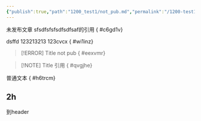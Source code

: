 ```yaml
---
{"publish":true,"path":"1200_test1/not_pub.md","permalink":"/1200-test1/not-pub/"}
---
```



未发布文章 sfsdfsfsfsdfsdfsaf的引用
{ #c6gd1v}


dsffd
123213213
123cvcx
{ #wi1inz}


> [!ERROR] Title
>not pub
{ #eexvmr}




> [!NOTE] Title
> 引用
{ #qvgjhe}



普通文本
{ #h6trcm}



## 2h
到header 